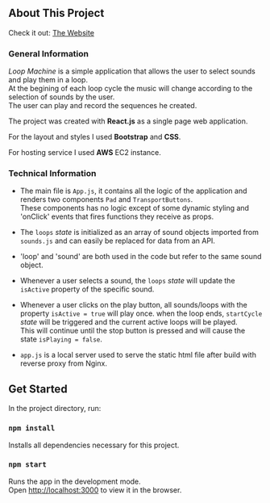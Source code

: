 ## About This Project

Check it out: [The Website](https://bit.ly/3uwN9sO)

### General Information

*Loop Machine* is a simple application that allows the user to select sounds and play them in a loop.  
At the begining of each loop cycle the music will change according to the selection of sounds by the user.  
The user can play and record the sequences he created.

The project was created with **React.js** as a single page web application.

For the layout and styles I used **Bootstrap** and **CSS**.

For hosting service I used **AWS** EC2 instance.

### Technical Information

* The main file is `App.js`, it contains all the logic of the application and renders two components `Pad` and `TransportButtons`.  
These components has no logic except of some dynamic styling and 'onClick' events that fires functions they receive as props.

* The `loops` *state* is initialized as an array of sound objects imported from `sounds.js` and can easily be replaced for data from an API.  

* 'loop' and 'sound' are both used in the code but refer to the same sound object.

* Whenever a user selects a sound, the `loops` *state* will update the `isActive` property of the specific sound.  

* Whenever a user clicks on the play button, all sounds/loops with the property `isActive = true` will play once.
when the loop ends, `startCycle` *state* will be triggered and the current active loops will be played.  
This will continue until the stop button is pressed and will cause the state `isPlaying = false`.

* `app.js` is a local server used to serve the static html file after build with reverse proxy from Nginx.

## Get Started

In the project directory, run:

### `npm install`

Installs all dependencies necessary for this project.

### `npm start`

Runs the app in the development mode.\
Open [http://localhost:3000](http://localhost:3000) to view it in the browser.
